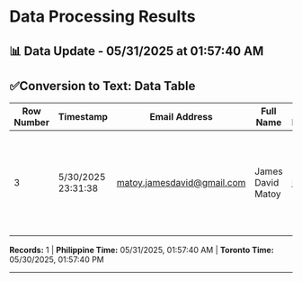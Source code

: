 # Data Processing Results

## 📊 Data Update - 05/31/2025 at 01:57:40 AM

## ✅Conversion to Text: Data Table

| Row Number | Timestamp | Email Address | Full Name | Upload Documents | File Name | Text File | Recent Date |
| --- | --- | --- | --- | --- | --- | --- | --- |
| 3 | 5/30/2025 23:31:38 | matoy.jamesdavid@gmail.com | James David Matoy | [Link](https://drive.google.com/open?id=1tDSr19rQEVU-8rKCNxUpUVmHN1yV0HP8) | AI Automation Engineer - James David Matoy - James David Matoy.pdf | [Link](https://drive.google.com/file/d/1ichIL0eB2XPQt_V4IuPEOUwcCkVSlQGe/view?usp=drivesdk) | Recent Date |



**Records:** 1 | **Philippine Time:** 05/31/2025, 01:57:40 AM | **Toronto Time:** 05/30/2025, 01:57:40 PM

---

